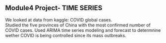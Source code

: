 ## Module4 Project- TIME SERIES 

We looked at data from kaggle: COVID global cases.  
Studied the five provinces of China with the most confirmed number of COVID cases. 
Used ARIMA time series modeling and forecast to determnine wether COVID is being controlled since its mass outbreaks.  
